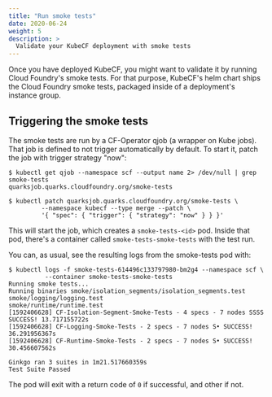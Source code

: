 ```yaml
---
title: "Run smoke tests"
date: 2020-06-24
weight: 5
description: >
  Validate your KubeCF deployment with smoke tests
---
```


Once you have deployed KubeCF, you might want to validate it by running Cloud
Foundry's smoke tests.
For that purpose, KubeCF's helm chart ships the Cloud Foundry smoke tests,
packaged inside of a deployment's instance group.

## Triggering the smoke tests

The smoke tests are run by a CF-Operator qjob (a wrapper on Kube jobs). That job
is defined to not trigger automatically by default. To start it, patch the job
with trigger strategy "now":

    $ kubectl get qjob --namespace scf --output name 2> /dev/null | grep smoke-tests
    quarksjob.quarks.cloudfoundry.org/smoke-tests

    $ kubectl patch quarksjob.quarks.cloudfoundry.org/smoke-tests \
             --namespace kubecf --type merge --patch \
             '{ "spec": { "trigger": { "strategy": "now" } } }'

This will start the job, which creates a `smoke-tests-<id>` pod. Inside that
pod, there's a container called `smoke-tests-smoke-tests` with the test run.

You can, as usual, see the resulting logs from the smoke-tests pod with:

    $ kubectl logs -f smoke-tests-614496c133797980-bm2g4 --namespace scf \
              --container smoke-tests-smoke-tests
    Running smoke tests...
    Running binaries smoke/isolation_segments/isolation_segments.test
    smoke/logging/logging.test
    smoke/runtime/runtime.test
    [1592406628] CF-Isolation-Segment-Smoke-Tests - 4 specs - 7 nodes SSSS SUCCESS! 13.717155722s
    [1592406628] CF-Logging-Smoke-Tests - 2 specs - 7 nodes S• SUCCESS! 36.291956367s
    [1592406628] CF-Runtime-Smoke-Tests - 2 specs - 7 nodes S• SUCCESS! 30.456607562s

    Ginkgo ran 3 suites in 1m21.517660359s
    Test Suite Passed

The pod will exit with a return code of `0` if successful, and other if not.
